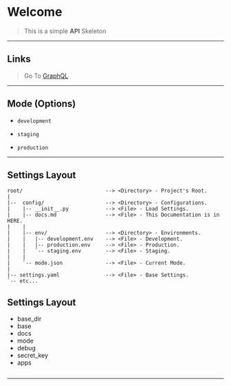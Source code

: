 # Welcome

> This is a simple **API** Skeleton

---

## Links

> Go To [GraphQL](/graphql)

---

## Mode (Options)

- `development`

- `staging`

- `production`

---

## Settings Layout

```text
root/                           --> <Directory> - Project's Root.
|
|--  config/                    --> <Directory> - Configurations.
|    |-- __init__.py            --> <File> - Load Settings.
|    |-- docs.md                --> <File> - This Documentation is in HERE.
|    |
|    |-- env/                   --> <Directory> - Environments.
|    |   |-- development.env    --> <File> - Development.
|    |   |-- production.env     --> <File> - Production.
|    |   `-- staging.env        --> <File> - Staging.
|    |
|    `-- mode.json              --> <File> - Current Mode.
|
|-- settings.yaml               --> <File> - Base Settings.
`-- etc...
```

## Settings Layout

- base_dir
- base
- docs
- mode
- debug
- secret_key
- apps

```python

```

---
